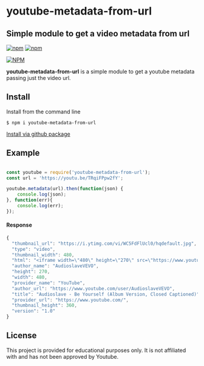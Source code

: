 # youtube-metadata-from-url

## Simple module to get a video metadata from url

[![npm](https://img.shields.io/npm/v/youtube-metadata-from-url.svg)](https://www.npmjs.com/package/youtube-metadata-from-url) [![npm](https://img.shields.io/npm/dm/youtube-metadata-from-url.svg)](https://www.npmjs.com/package/youtube-metadata-from-url)

[![NPM](https://nodei.co/npm/youtube-metadata-from-url.png?downloads=true&downloadRank=true&stars=true)](https://nodei.co/npm/youtube-metadata-from-url)

**youtube-metadata-from-url** is a simple module to get a youtube metadata passing just the video url.

## Install

Install from the command line
```
$ npm i youtube-metadata-from-url
```
[Install via github package](https://github.com/ezefranca/youtube-metadata-from-url/packages/335535)

## Example


```js

const youtube = require('youtube-metadata-from-url');
const url = 'https://youtu.be/TRqiFPpw2fY';

youtube.metadata(url).then(function(json) {
	console.log(json);
}, function(err){
	console.log(err);
});

```

#### Response

```js
{
  "thumbnail_url": "https://i.ytimg.com/vi/WC5FdFlUcl0/hqdefault.jpg",
  "type": "video",
  "thumbnail_width": 480,
  "html": "<iframe width=\"480\" height=\"270\" src=\"https://www.youtube.com/embed/WC5FdFlUcl0?feature=oembed\" frameborder=\"0\" allow=\"accelerometer; autoplay; encrypted-media; gyroscope; picture-in-picture\" allowfullscreen></iframe>",
  "author_name": "AudioslaveVEVO",
  "height": 270,
  "width": 480,
  "provider_name": "YouTube",
  "author_url": "https://www.youtube.com/user/AudioslaveVEVO",
  "title": "Audioslave - Be Yourself (Album Version, Closed Captioned)",
  "provider_url": "https://www.youtube.com/",
  "thumbnail_height": 360,
  "version": "1.0"
}
```


## License

This project is provided for educational purposes only. It is not affiliated with and has
not been approved by Youtube.
